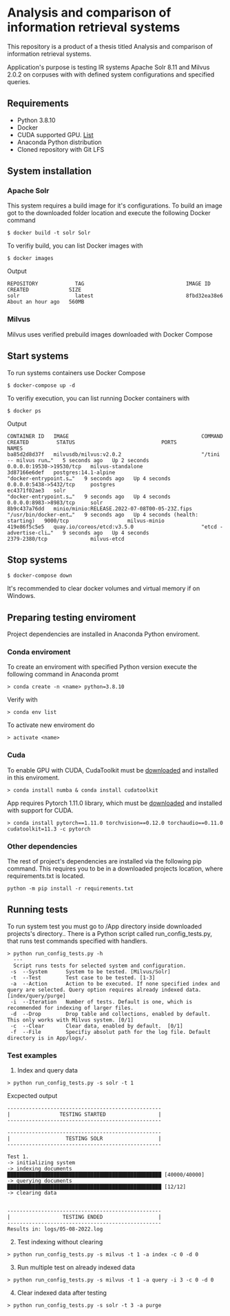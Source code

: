 # Analysis and comparison of information retrieval systems

This repository is a product of a thesis titled Analysis and comparison of information retrieval systems.

Application's purpose is testing IR systems Apache Solr 8.11 and Milvus 2.0.2 on corpuses with with defined system configurations and specified queries.

## Requirements
- Python 3.8.10
- Docker 
- CUDA supported GPU. [List](https://developer.nvidia.com/cuda-gpus)
- Anaconda Python distribution
- Cloned repository with Git LFS 

## System installation

### Apache Solr
This system requires a build image for it's configurations. To build an image
got to the downloaded folder location and execute the following Docker command

```
$ docker build -t solr Solr
```

To verifiy build, you can list Docker images with 

```
$ docker images
```
Output

```
REPOSITORY            TAG                                 IMAGE ID       CREATED             SIZE
solr                  latest                              8fbd32ea38e6   About an hour ago   560MB
```
### Milvus
Milvus uses verified prebuild images downloaded with Docker Compose

## Start systems
To run systems containers use Docker Compose
```
$ docker-compose up -d
```
To verifiy execution, you can list running Docker containers with 

```
$ docker ps
```
Output 
```
CONTAINER ID   IMAGE                                           COMMAND                  CREATED         STATUS                            PORTS                      NAMES
ba85d2d8d37f   milvusdb/milvus:v2.0.2                          "/tini -- milvus run…"   5 seconds ago   Up 2 seconds                      0.0.0.0:19530->19530/tcp   milvus-standalone
3d87166e6def   postgres:14.1-alpine                            "docker-entrypoint.s…"   9 seconds ago   Up 4 seconds                      0.0.0.0:5438->5432/tcp     postgres
ec4371f02ae3   solr                                            "docker-entrypoint.s…"   9 seconds ago   Up 4 seconds                      0.0.0.0:8983->8983/tcp     solr
8b9c437a76dd   minio/minio:RELEASE.2022-07-08T00-05-23Z.fips   "/usr/bin/docker-ent…"   9 seconds ago   Up 4 seconds (health: starting)   9000/tcp                   milvus-minio
419e86f5c5e5   quay.io/coreos/etcd:v3.5.0                      "etcd -advertise-cli…"   9 seconds ago   Up 4 seconds                      2379-2380/tcp              milvus-etcd
```
## Stop systems 
```
$ docker-compose down
```
It's recommended to clear docker volumes and virtual memory if on Windows.

## Preparing testing enviroment
Project dependencies are  installed in Anaconda Python enviroment.

### Conda enviroment
To create an enviroment with specified Python version execute the following command in Anaconda promt
```
> conda create -n <name> python=3.8.10
```
Verify with 
```
> conda env list
```
To activate new enviroment do
```
> activate <name>
```

### Cuda
To enable GPU with CUDA, CudaToolkit must be [downloaded](https://developer.nvidia.com/cuda-11-3-1-download-archive) and installed in this enviroment.
```
> conda install numba & conda install cudatoolkit
```

App requires Pytorch 1.11.0 library, which must be [downloaded](https://pytorch.org/get-started/locally/) and installed with support for CUDA.
```
> conda install pytorch==1.11.0 torchvision==0.12.0 torchaudio==0.11.0 cudatoolkit=11.3 -c pytorch
```
### Other dependencies
The rest of project's dependencies are installed via the following pip command. This requires you to be in a downloaded projects location, where requirements.txt is located.
```
python -m pip install -r requirements.txt
```

## Running tests
To run system test you must go to /App directory inside downloaded projects's directory.. There is a Python script called run_config_tests.py, that runs test commands specified with handlers. 
```
> python run_config_tests.py -h
  ---
  Script runs tests for selected system and configuration.
 -s  --System      System to be tested. [Milvus/Solr]
 -t  --Test        Test case to be tested. [1-3]
 -a  --Action      Action to be executed. If none specified index and query are selected. Query option requires already indexed data. [index/query/purge]
 -i  --Iteration   Number of tests. Default is one, which is recommended for indexing of larger files.
 -d  --Drop        Drop table and collections, enabled by default. This only works with Milvus system. [0/1]
 -c  --Clear       Clear data, enabled by default.  [0/1]
 -f  --File        Specifiy absolut path for the log file. Default directory is in App/logs/.
```
### Test examples
1. Index and query data
```
> python run_config_tests.py -s solr -t 1
```
Excpected output
```
--------------------------------------------------
|                TESTING STARTED                 |
--------------------------------------------------

--------------------------------------------------
|                  TESTING SOLR                  |
--------------------------------------------------

Test 1.
-> initializing system
-> indexing documents
██████████████████████████████████████████████████ [40000/40000]
-> querying documents
██████████████████████████████████████████████████ [12/12]
-> clearing data


--------------------------------------------------
|                 TESTING ENDED                  |
--------------------------------------------------
Results in: logs/05-08-2022.log

```

2. Test indexing without clearing 
```
> python run_config_tests.py -s milvus -t 1 -a index -c 0 -d 0
```

3. Run multiple test on already indexed data
```
> python run_config_tests.py -s milvus -t 1 -a query -i 3 -c 0 -d 0
```

4. Clear indexed data after testing
```
> python run_config_tests.py -s solr -t 3 -a purge
```
